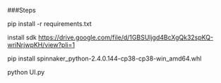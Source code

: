 ###Steps

pip install -r requirements.txt

install sdk 
https://drive.google.com/file/d/1GBSUljgd4BcXgQk32spKQ-wriNrjwpKH/view?pli=1

pip install spinnaker_python-2.4.0.144-cp38-cp38-win_amd64.whl

python UI.py  